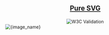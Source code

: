 <h2><p align="center"><a href="{image_path}" title="View & Download {image_name}">Pure SVG</a></p></h2>
<div class="spoiler">
	<div class="spoiler_text" onclick="this.parentNode.classList.toggle('shown')"></div>
	<div class="spoiler_content">
		<div class="badges" align="center">
			<img alt="W3C Validation" src="https://img.shields.io/w3c-validation/xml?preset=SVG%201.1%2C%20URL%2C%20XHTML%2C%20MathML%203.0&targetUrl=http%3A%2F%2Fn-panuhin.info%2Fredirect.php%3Fu%3Dhttp%3A%2F%2Fsvg.n-panuhin.info%2FSVG%2F{image_url2}%2F{image_path_url2}">
		</div>
		<img src="{image_path}" alt="{image_name}" title="{image_name}">
	</div>
</div>